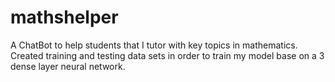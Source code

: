 # mathshelper
A ChatBot to help students that I tutor with key topics in mathematics. Created training and testing data sets in order to train my model base on a 3 dense layer neural network.
